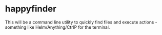 # happyfinder

This will be a command line utility to quickly find files and execute actions - something like Helm/Anything/CtrlP for the terminal.

